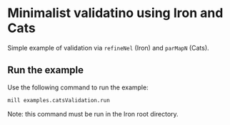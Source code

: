 # Minimalist validatino using Iron and Cats

Simple example of validation via `refineNel` (Iron) and `parMapN` (Cats).

## Run the example

Use the following command to run the example:

```sh
mill examples.catsValidation.run
```

Note: this command must be run in the Iron root directory.
